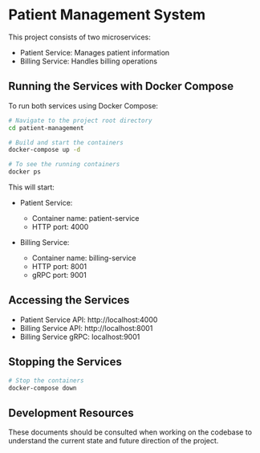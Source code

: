 # Patient Management System

This project consists of two microservices:
- Patient Service: Manages patient information
- Billing Service: Handles billing operations

## Running the Services with Docker Compose

To run both services using Docker Compose:

```bash
# Navigate to the project root directory
cd patient-management

# Build and start the containers
docker-compose up -d

# To see the running containers
docker ps
```

This will start:
- Patient Service: 
  - Container name: patient-service
  - HTTP port: 4000

- Billing Service:
  - Container name: billing-service
  - HTTP port: 8001
  - gRPC port: 9001

## Accessing the Services

- Patient Service API: http://localhost:4000
- Billing Service API: http://localhost:8001
- Billing Service gRPC: localhost:9001

## Stopping the Services

```bash
# Stop the containers
docker-compose down
```

## Development Resources

These documents should be consulted when working on the codebase to understand the current state and future direction of the project.
